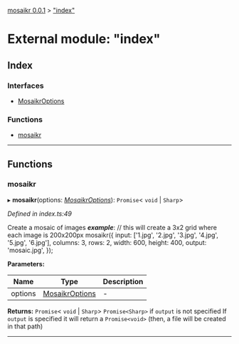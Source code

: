 [mosaikr 0.0.1](../README.md) > ["index"](../modules/_index_.md)

# External module: "index"

## Index

### Interfaces

* [MosaikrOptions](../interfaces/_index_.mosaikroptions.md)

### Functions

* [mosaikr](_index_.md#mosaikr)

---

## Functions

<a id="mosaikr"></a>

###  mosaikr

▸ **mosaikr**(options: *[MosaikrOptions](../interfaces/_index_.mosaikroptions.md)*): `Promise`< `void` &#124; `Sharp`>

*Defined in index.ts:49*

Create a mosaic of images
*__example__*: // this will create a 3x2 grid where each image is 200x200px mosaikr({ input: \['1.jpg', '2.jpg', '3.jpg', '4.jpg', '5.jpg', '6.jpg'\], columns: 3, rows: 2, width: 600, height: 400, output: 'mosaic.jpg', });

**Parameters:**

| Name | Type | Description |
| ------ | ------ | ------ |
| options | [MosaikrOptions](../interfaces/_index_.mosaikroptions.md) |  \- |

**Returns:** `Promise`< `void` &#124; `Sharp`>
`Promise<Sharp>` if `output` is not specified
         If `output` is specified it will return a `Promise<void>` (then, a file will be created in that path)

___

